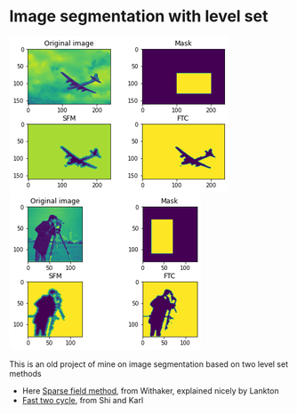 # Image segmentation with level set

![alt text-1](https://github.com/AmbroiseM/ML_Fun/blob/main/old-projects/Contour%20actif/resultats/avion2_seg.png)             ![alt-text-2](https://github.com/AmbroiseM/ML_Fun/blob/main/old-projects/Contour%20actif/resultats/photograph_seg.png)

This is an old project of mine on image segmentation based on two level set methods

* Here [Sparse field method](https://github.com/AmbroiseM/ML_Fun/blob/main/old-projects/Contour%20actif/Lankton%20-%202009%20-%20SFM%20Tech%20Report.pdf), from Withaker, explained nicely by Lankton
* [Fast two cycle](https://github.com/AmbroiseM/ML_Fun/blob/main/old-projects/Contour%20actif/Shi%20-%20TIP%20-%202008%20-%20FTC.pdf), from Shi and Karl
  
